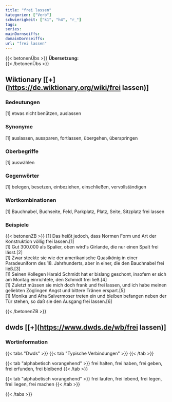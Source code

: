 ```yaml
---
title: "frei lassen"
kategorien: ["Verb"]
schwierigkeit: ["k1", "h4", "r_"]
tags:
series:
mainDornseiffs:
domainDornseiffs:
url: "frei lassen"
---
```


{{< betonenÜbs >}}
**Übersetzung:**  
{{< /betonenÜbs >}}

## Wiktionary [[+](https://de.wiktionary.org/wiki/frei lassen)]

### Bedeutungen
[1] etwas nicht benützen, auslassen  

### Synonyme
[1] auslassen, aussparen, fortlassen, übergehen, überspringen  

### Oberbegriffe
[1] auswählen  

### Gegenwörter
[1] belegen, besetzen, einbeziehen, einschließen, vervollständigen  

### Wortkombinationen
[1] Bauchnabel, Buchseite, Feld, Parkplatz, Platz, Seite, Sitzplatz frei lassen  

### Beispiele
{{< betonenZB >}}
[1] Das heißt jedoch, dass Normen Form und Art der Konstruktion völlig frei lassen.[1]  
[1] Gut 300.000 als Spalier, oben wird's Girlande, die nur einen Spalt frei lässt.[2]  
[1] Zwar steckte sie wie der amerikanische Quasikönig in einer Paradeuniform des 18. Jahrhunderts, aber in einer, die den Bauchnabel frei ließ.[3]  
[1] Seinen Kollegen Harald Schmidt hat er bislang geschont, insofern er sich am Montag einrichtete, den Schmidt frei ließ.[4]  
[1] Zuletzt müssen sie mich doch frank und frei lassen, und ich habe meinen geliebten Zöglingen Angst und bittere Tränen erspart.[5]  
[1] Monika und Afra Salvermoser treten ein und bleiben befangen neben der Tür stehen, so daß sie den Ausgang frei lassen.[6]  

{{< /betonenZB >}}


## dwds [[+](https://www.dwds.de/wb/frei lassen)]

### Wortinformation
{{< tabs "Dwds" >}}
{{< tab "Typische Verbindungen" >}}
{{< /tab >}}

{{< tab "alphabetisch vorangehend" >}}
frei halten, frei haben, frei geben, frei erfunden, frei bleibend
{{< /tab >}}

{{< tab "alphabetisch vorangehend" >}}
frei laufen, frei lebend, frei legen, frei liegen, frei machen
{{< /tab >}}

{{< /tabs >}}

